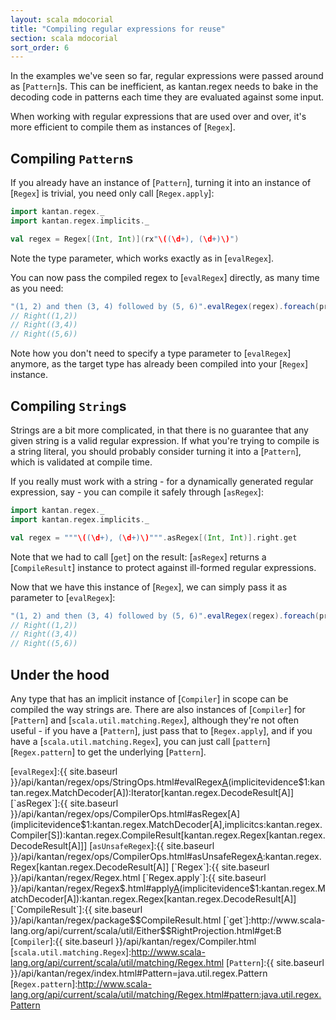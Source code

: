 ```yaml
---
layout: scala mdocorial
title: "Compiling regular expressions for reuse"
section: scala mdocorial
sort_order: 6
---
```


In the examples we've seen so far, regular expressions were passed around as [`Pattern`]s. This can be inefficient, as
kantan.regex needs to bake in the decoding code in patterns each time they are evaluated against some input.

When working with regular expressions that are used over and over, it's more efficient to compile them as instances
of [`Regex`].

## Compiling `Pattern`s

If you already have an instance of [`Pattern`], turning it into an instance of [`Regex`] is trivial, you need only
call [`Regex.apply`]:

```scala
import kantan.regex._
import kantan.regex.implicits._

val regex = Regex[(Int, Int)](rx"\((\d+), (\d+)\)")
```

Note the type parameter, which works exactly as in [`evalRegex`].

You can now pass the compiled regex to [`evalRegex`] directly, as many time as you need:

```scala
"(1, 2) and then (3, 4) followed by (5, 6)".evalRegex(regex).foreach(println _)
// Right((1,2))
// Right((3,4))
// Right((5,6))
```

Note how you don't need to specify a type parameter to [`evalRegex`] anymore, as the target type has already been
compiled into your [`Regex`] instance.


## Compiling `String`s

Strings are a bit more complicated, in that there is no guarantee that any given string is a valid regular expression.
If what you're trying to compile is a string literal, you should probably consider turning it into a [`Pattern`], which
is validated at compile time.

If you really must work with a string - for a dynamically generated regular expression, say - you can compile it safely
through [`asRegex`]:

```scala
import kantan.regex._
import kantan.regex.implicits._

val regex = """\((\d+), (\d+)\)""".asRegex[(Int, Int)].right.get
```

Note that we had to call [`get`] on the result: [`asRegex`] returns a [`CompileResult`] instance to protect against
ill-formed regular expressions.

Now that we have this instance of [`Regex`], we can simply pass it as parameter to [`evalRegex`]:

```scala
"(1, 2) and then (3, 4) followed by (5, 6)".evalRegex(regex).foreach(println _)
// Right((1,2))
// Right((3,4))
// Right((5,6))
```

## Under the hood

Any type that has an implicit instance of [`Compiler`] in scope can be compiled the way strings are. There are also
instances of [`Compiler`] for [`Pattern`] and [`scala.util.matching.Regex`], although they're not often useful - if you
have a [`Pattern`], just pass that to [`Regex.apply`], and if you have a [`scala.util.matching.Regex`], you can just
call [`pattern`][`Regex.pattern`] to get the underlying [`Pattern`].


[`evalRegex`]:{{ site.baseurl }}/api/kantan/regex/ops/StringOps.html#evalRegex[A](p:kantan.regex.Pattern)(implicitevidence$1:kantan.regex.MatchDecoder[A]):Iterator[kantan.regex.DecodeResult[A]]
[`asRegex`]:{{ site.baseurl }}/api/kantan/regex/ops/CompilerOps.html#asRegex[A](implicitevidence$1:kantan.regex.MatchDecoder[A],implicitcs:kantan.regex.Compiler[S]):kantan.regex.CompileResult[kantan.regex.Regex[kantan.regex.DecodeResult[A]]]
[`asUnsafeRegex`]:{{ site.baseurl }}/api/kantan/regex/ops/CompilerOps.html#asUnsafeRegex[A](implicitevidence$4:kantan.regex.MatchDecoder[A]):kantan.regex.Regex[kantan.regex.DecodeResult[A]]
[`Regex`]:{{ site.baseurl }}/api/kantan/regex/Regex.html
[`Regex.apply`]:{{ site.baseurl }}/api/kantan/regex/Regex$.html#apply[A](pattern:kantan.regex.Pattern)(implicitevidence$1:kantan.regex.MatchDecoder[A]):kantan.regex.Regex[kantan.regex.DecodeResult[A]]
[`CompileResult`]:{{ site.baseurl }}/api/kantan/regex/package$$CompileResult.html
[`get`]:http://www.scala-lang.org/api/current/scala/util/Either$$RightProjection.html#get:B
[`Compiler`]:{{ site.baseurl }}/api/kantan/regex/Compiler.html
[`scala.util.matching.Regex`]:http://www.scala-lang.org/api/current/scala/util/matching/Regex.html
[`Pattern`]:{{ site.baseurl }}/api/kantan/regex/index.html#Pattern=java.util.regex.Pattern
[`Regex.pattern`]:http://www.scala-lang.org/api/current/scala/util/matching/Regex.html#pattern:java.util.regex.Pattern
